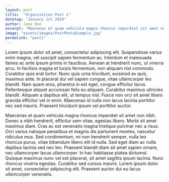 ```yaml
---
layout: post
title:  "Organization Post 1"
datetag: "January 1st 2019"
author: Jane Doe
excerpt: "Maecenas et quam vehicula magna rhoncus imperdiet sit amet non nibh. Donec a nibh hendrerit, efficitur sem vitae, egestas libero. Morbi sit amet maximus diam. Cras ac est venenatis magna tristique pulvinar nec a risus."
image: "assets/images/PostPhotoExample.jpg"
permalink: "post1"
---
```


Lorem ipsum dolor sit amet, consectetur adipiscing elit. Suspendisse varius enim magna, vel suscipit sapien fermentum ac. Interdum et malesuada fames ac ante ipsum primis in faucibus. Aenean at hendrerit nunc, ut viverra arcu. In facilisis magna et turpis fermentum, non aliquam nisl commodo. Curabitur quis erat tortor. Nunc quis urna tincidunt, euismod ex quis, maximus ante. In placerat dui vel sapien congue, vitae ullamcorper leo blandit. Nam quam eros, pharetra in est eget, congue efficitur lacus. Pellentesque aliquet accumsan felis eu aliquam. Curabitur maximus ultricies blandit. Aliquam a dapibus elit, ut tempus nisl. Fusce non orci sit amet libero gravida efficitur vel in enim. Maecenas id nulla non lacus lacinia porttitor nec sed mauris. Praesent tincidunt ipsum vel porttitor auctor.

Maecenas et quam vehicula magna rhoncus imperdiet sit amet non nibh. Donec a nibh hendrerit, efficitur sem vitae, egestas libero. Morbi sit amet maximus diam. Cras ac est venenatis magna tristique pulvinar nec a risus. Orci varius natoque penatibus et magnis dis parturient montes, nascetur ridiculus mus. Sed condimentum, mi non hendrerit semper, nulla leo rhoncus purus, vitae bibendum libero elit id nulla. Sed eget diam ac nulla dapibus lacinia sed nec leo. Praesent blandit diam sit amet sapien ornare, nec ullamcorper lacus ullamcorper. In hac habitasse platea dictumst. Quisque maximus nunc vel est placerat, sit amet sagittis ipsum lacinia. Nunc rhoncus viverra egestas. Curabitur sed cursus mauris. Lorem ipsum dolor sit amet, consectetur adipiscing elit. Praesent auctor dui eu lacus ullamcorper venenatis.

